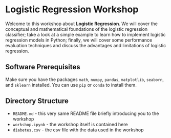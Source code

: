 # Logistic Regression Workshop 
Welcome to this workshop about **Logistic Regression**. We will cover the conceptual and mathematical foundations of the logistic regression classifier; take a look at a simple example to learn how to implement logistic regression models in Python; finally, we will cover some performance evaluation techniques and discuss the advantages and limitations of logistic regression. 

## Software Prerequisites
Make sure you have the packages `math`, `numpy`, `pandas`, `matplotlib`, `seaborn`, and `sklearn` installed. You can use `pip` or `conda` to install them. 

## Directory Structure
- `README.md` - this very same README file briefly introducing you to the workshop
- `workshop.ipynb` - the workshop itself is contained here
- `diabetes.csv` - the csv file with the data used in the workshop 

